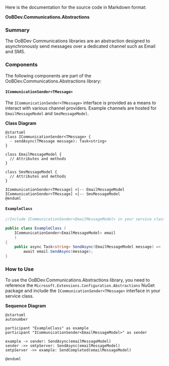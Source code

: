 Here is the documentation for the source code in Markdown format:

**OoBDev.Communications.Abstractions**

### Summary

The OoBDev Communications libraries are an abstraction designed to asynchronously send messages over a dedicated channel such as Email and SMS.

### Components

The following components are part of the OoBDev.Communications.Abstractions library:

#### `ICommunicationSender<TMessage>`

The `ICommunicationSender<TMessage>` interface is provided as a means to interact with various channel providers. Example channels are hosted for `EmailMessageModel` and `SmsMessageModel`.

**Class Diagram**
```plantuml
@startuml
class ICommunicationSender<TMessage> {
  - sendAsync(TMessage message): Task<string>
}

class EmailMessageModel {
  // Attributes and methods
}

class SmsMessageModel {
  // Attributes and methods
}

ICommunicationSender<TMessage] <|-- EmailMessageModel
ICommunicationSender<TMessage] <|-- SmsMessageModel
@enduml
```
#### `ExampleClass`

```csharp
//Include ICommunicationSender<EmailMessageModel> in your service class

public class ExampleClass (
    ICommunicationSender<EmailMessageModel> email
    )
{
    public async Task<string> SendAsync(EmailMessageModel message) =>
        await email.SendAsync(message);
}
```
### How to Use

To use the OoBDev.Communications.Abstractions library, you need to reference the `Microsoft.Extensions.Configuration.Abstractions` NuGet package and include the `ICommunicationSender<TMessage>` interface in your service class.

**Sequence Diagram**
```plantuml
@startuml
autonumber

participant "ExampleClass" as example
participant "ICommunicationSender<EmailMessageModel>" as sender

example -> sender: SendAsync(emailMessageModel)
sender ->> smtpServer: SendAsync(emailMessageModel)
smtpServer ->> example: SendCompleted(emailMessageModel)

@enduml
```
